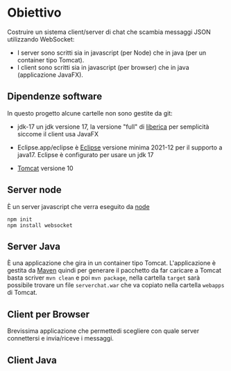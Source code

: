 # Obiettivo

Costruire un sistema client/server di chat che scambia messaggi JSON
utilizzando WebSocket:
* I server sono scritti sia in javascript (per Node) 
che in java (per un container tipo Tomcat).
* I client sono scritti sia in javascript (per browser) che in java 
(applicazione JavaFX).


## Dipendenze software

In questo progetto alcune cartelle non sono gestite da git:

- jdk-17 un jdk versione 17, la versione "full" di 
  [liberica](https://bell-sw.com/pages/downloads/) per 
  semplicità siccome il client usa JavaFX

- Eclipse.app/eclipse è [Eclipse](https://www.eclipse.org/) 
  versione minima 2021-12 per il supporto a java17. Eclipse 
  è configurato per usare un jdk 17

- [Tomcat](http://tomcat.apache.org/) versione 10


## Server node
È un server javascript che verra eseguito da [node](https://nodejs.org/) 

```
npm init
npm install websocket
```

## Server Java
È una applicazione che gira in un container tipo Tomcat. L'applicazione 
è gestita da [Maven](https://maven.apache.org/)
quindi per generare il pacchetto da far caricare a Tomcat 
basta scriver `mvn clean` e poi `mvn package`, nella cartella `target`
sarà possibile trovare un file `serverchat.war` che va copiato
nella cartella `webapps` di Tomcat.


## Client per Browser
Brevissima applicazione che permettedi scegliere con quale server connettersi
e invia/riceve i messaggi.

## Client Java

